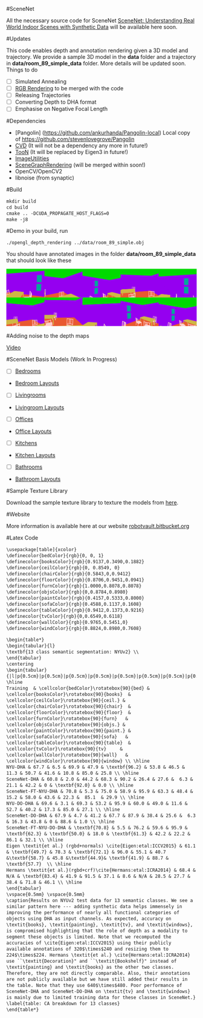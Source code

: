 #SceneNet

All the necessary source code for SceneNet  [SceneNet: Understanding Real World Indoor Scenes with Synthetic Data](http://arxiv.org/abs/1511.07041) will be available here soon.

#Updates

This code enables depth and annotation rendering given a 3D model and trajectory. We provide a sample 3D model in the **data** folder and a trajectory in **data/room_89_simple_data** folder. More details will be updated soon. Things to do 

- [ ] Simulated Annealing
- [ ] [RGB Rendering](https://github.com/ankurhanda/SceneGraphRendering) to be merged with the code
- [ ] Releasing Trajectories
- [ ] Converting Depth to DHA format
- [ ] Emphasise on Negative Focal Length

#Dependencies

* [Pangolin] (https://github.com/ankurhanda/Pangolin-local) Local copy of https://github.com/stevenlovegrove/Pangolin 
* [CVD](https://github.com/ankurhanda/libcvd) (It will not be a dependency any more in future!)
* [TooN](https://github.com/ankurhanda/TooN) (It will be replaced by Eigen3 in future!)
* [ImageUtilities](https://github.com/ankurhanda/imageutilities)
* [SceneGraphRendering](https://github.com/ankurhanda/SceneGraphRendering) (will be merged within soon!)
* OpenCV/OpenCV2
* libnoise (from synaptic)

#Build

```
mkdir build
cd build
cmake .. -DCUDA_PROPAGATE_HOST_FLAGS=0
make -j8
```

#Demo
in your build, run

```
./opengl_depth_rendering ../data/room_89_simple.obj
```
You should have annotated images in the folder **data/room_89_simple_data** that should look like these

![Montage-0](Resources/out.png)

#Adding noise to the depth maps 

[Video](https://youtu.be/3nmQ3SiZKuk?t=42s)


#SceneNet Basis Models (Work In Progress) 

- [ ] [Bedrooms](https://bitbucket.org/robotvault/bedroomscenenet/)
- [Bedroom Layouts](https://bitbucket.org/robotvault/bedroomlayoutscenenet)
- [ ] [Livingrooms](https://bitbucket.org/robotvault/livingroomsscenenet/)
- [Livingroom Layouts](https://bitbucket.org/robotvault/livingroomslayoutsscenenet/)
- [ ] [Offices](https://bitbucket.org/robotvault/officesscenenet)
- [Office Layouts](https://bitbucket.org/robotvault/officeslayoutsscenenet)
- [ ] [Kitchens](https://bitbucket.org/robotvault/kitchensscenenet/)
- [Kitchen Layouts](https://bitbucket.org/robotvault/kitchenslayoutscenenet)
- [ ] [Bathrooms](https://bitbucket.org/robotvault/bathroomscenenet/)
- [Bathroom Layouts](https://bitbucket.org/robotvault/bathroomslayoutscenenet)

#Sample Texture Library

Download the sample texture library to texture the models from [here](http://tinyurl.com/zpc9ppb).


#Website 

More information is available here at our website [robotvault.bitbucket.org](http://robotvault.bitbucket.org)

#Latex Code 

```
\usepackage[table]{xcolor}
\definecolor{bedColor}{rgb}{0, 0, 1}
\definecolor{booksColor}{rgb}{0.9137,0.3490,0.1882}
\definecolor{ceilColor}{rgb}{0, 0.8549, 0}
\definecolor{chairColor}{rgb}{0.5843,0,0.9412}
\definecolor{floorColor}{rgb}{0.8706,0.9451,0.0941}
\definecolor{furnColor}{rgb}{1.0000,0.8078,0.8078}
\definecolor{objsColor}{rgb}{0,0.8784,0.8980}
\definecolor{paintColor}{rgb}{0.4157,0.5333,0.8000}
\definecolor{sofaColor}{rgb}{0.4588,0.1137,0.1608}
\definecolor{tableColor}{rgb}{0.9412,0.1373,0.9216}
\definecolor{tvColor}{rgb}{0,0.6549,0.6118}
\definecolor{wallColor}{rgb}{0.9765,0.5451,0}
\definecolor{windColor}{rgb}{0.8824,0.8980,0.7608}
```

```
\begin{table*}
\begin{tabular}{l}
\textbf{13 class semantic segmentation: NYUv2} \\
\end{tabular}
\centering
\begin{tabular}{|l|p{0.5cm}|p{0.5cm}|p{0.5cm}|p{0.5cm}|p{0.5cm}|p{0.5cm}|p{0.5cm}|p{0.5cm}|p{0.5cm}|p{0.5cm}|p{0.5cm}|p{0.5cm}|p{0.5cm}|p{0.5cm}|}
\hline
Training  & \cellcolor{bedColor}\rotatebox{90}{bed} & \cellcolor{booksColor}\rotatebox{90}{books}  & \cellcolor{ceilColor}\rotatebox{90}{ceil.} & \cellcolor{chairColor}\rotatebox{90}{chair}  & \cellcolor{floorColor}\rotatebox{90}{floor}  & \cellcolor{furnColor}\rotatebox{90}{furn}   & \cellcolor{objsColor}\rotatebox{90}{objs.} & \cellcolor{paintColor}\rotatebox{90}{paint.} & \cellcolor{sofaColor}\rotatebox{90}{sofa}   & \cellcolor{tableColor}\rotatebox{90}{table}  & \cellcolor{tvColor}\rotatebox{90}{tv}     & \cellcolor{wallColor}\rotatebox{90}{wall}   & \cellcolor{windColor}\rotatebox{90}{window} \\ \hline
NYU-DHA & 67.7 & 6.5 & 69.9 & 47.9 & \textbf{96.2} & 53.8 & 46.5 & 11.3 & 50.7 & 41.6 & 10.8 & 85.0 & 25.8 \\ \hline
SceneNet-DHA & 60.8 & 2.0 & 44.2 & 68.3 & 90.2 & 26.4 & 27.6 &  6.3 & 21.1 & 42.2 & 0 & \textbf{92.0} & 0.0 \\ \hline
SceneNet-FT-NYU-DHA & 70.8 & 5.3 & 75.0 & 58.9 & 95.9 & 63.3 & 48.4 & 15.2 & 58.0 & 43.6 & 22.3 &  85.1  & 29.9 \\ \hline
NYU-DO-DHA & 69.6 & 3.1 & 69.3 & 53.2 & 95.9 & 60.0 & 49.0 & 11.6 & 52.7 & 40.2 & 17.3 & 85.0 & 27.1 \\ \hline
SceneNet-DO-DHA & 67.9 & 4.7 & 41.2 & 67.7 & 87.9 & 38.4 & 25.6 &  6.3 & 16.3 & 43.8 & 0 & 88.6 & 1.0 \\ \hline
SceneNet-FT-NYU-DO-DHA & \textbf{70.8} & 5.5 & 76.2 & 59.6 & 95.9 & \textbf{62.3} & \textbf{50.0} & 18.0 & \textbf{61.3} & 42.2 & 22.2 & 86.1 & 32.1 \\ \hline
Eigen \textit{et al.} (rgbd+normals) \cite{Eigen:etal:ICCV2015} & 61.1 & \textbf{49.7} & 78.3 & \textbf{72.1} & 96.0 & 55.1 & 40.7 &\textbf{58.7} & 45.8 &\textbf{44.9}& \textbf{41.9} & 88.7 & \textbf{57.7}  \\ \hline
Hermans \textit{et al.}(rgbd+crf)\cite{Hermans:etal:ICRA2014} & 68.4 & N/A & \textbf{83.4} & 41.9 & 91.5 & 37.1 & 8.6 & N/A & 28.5 & 27.7 & 38.4 & 71.8 & 46.1 \\ \hline
\end{tabular}
\vspace{0.5mm} \vspace{0.5mm}
\caption{Results on NYUv2 test data for 13 semantic classes. We see a similar pattern here --- adding synthetic data helps immensely in improving the performance of nearly all functional categories of objects using DHA as input channels. As expected, accuracy on \textit{books}, \textit{painting}, \textit{tv}, and \textit{windows}, is compromised highlighting that the role of depth as a modality to segment these objects is limited. Note that we recomputed the accuracies of \cite{Eigen:etal:ICCV2015} using their publicly available annotations of 320$\times$240 and resizing them to 224$\times$224. Hermans \textit{et al.} \cite{Hermans:etal:ICRA2014} use ``\textit{Decoration}" and ``\textit{Bookshelf}" instead of \textit{painting} and \textit{books} as the other two classes. Therefore, they are not directly comparable. Also, their annotations are not publicly available but we have still added their results in the table. Note that they use 640$\times$480. Poor performance of SceneNet-DHA and SceneNet-DO-DHA on \textit{tv} and \textit{windows} is mainly due to limited training data for these classes in SceneNet.}
\label{table: CA breakdown for 13 classes}
\end{table*}
```
